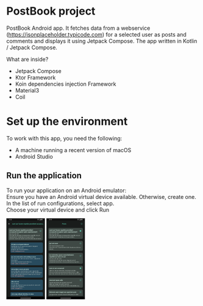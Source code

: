 # PostBook project
PostBook Android app.
It fetches data from a webservice (https://jsonplaceholder.typicode.com) for a selected user as posts and comments and displays it using Jetpack Compose. 
The app written in Kotlin / Jetpack Compose.

What are inside?
<ul>
<li> Jetpack Compose</li>
<li> Ktor Framework</li>
<li> Koin dependencies injection Framework</li>
<li> Material3</li>
<li> Coil</li>
</ul>

# Set up the environment

To work with this app, you need the following:
<ul>
<li>A machine running a recent version of macOS</li>
<li>Android Studio</li>
</ul>

## Run the application

To run your application on an Android emulator:
<br/>Ensure you have an Android virtual device available. Otherwise, create one.
<br/>In the list of run configurations, select app.
<br/>Choose your virtual device and click Run

<p><img src="https://github.com/Olejek88/postbook/blob/master/screen1.png" width="20%">
<img src="https://github.com/Olejek88/postbook/blob/master/screen2.png" width="20%"></p>

